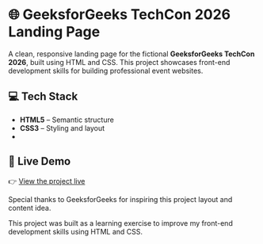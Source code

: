 # 🌐 GeeksforGeeks TechCon 2026 Landing Page

A clean, responsive landing page for the fictional **GeeksforGeeks TechCon 2026**, built using HTML and CSS. This project showcases front-end development skills for building professional event websites.

## 💻 Tech Stack

- **HTML5** – Semantic structure
- **CSS3** – Styling and layout
- 
## 🚀 Live Demo

👉 [View the project live]( https://mounika-chowdary-makkena.github.io/GeeksforGeeks/)

Special thanks to GeeksforGeeks for inspiring this project layout and content idea.

This project was built as a learning exercise to improve my front-end development skills using  HTML and CSS.
